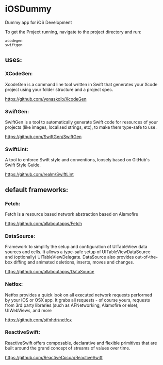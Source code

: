 # iOSDummy

Dummy app for iOS Development

To get the Project running, navigate to the project directory and run:
```
xcodegen
swiftgen
```

## uses:

### XCodeGen:
XcodeGen is a command line tool written in Swift that generates your Xcode project using your folder structure and a project spec.

https://github.com/yonaskolb/XcodeGen

### SwiftGen:
SwiftGen is a tool to automatically generate Swift code for resources of your projects (like images, localised strings, etc), to make them type-safe to use.

https://github.com/SwiftGen/SwiftGen

### SwiftLint:
A tool to enforce Swift style and conventions, loosely based on GitHub's Swift Style Guide.

https://github.com/realm/SwiftLint

## default frameworks:

### Fetch:
Fetch is a resource based network abstraction based on Alamofire

https://github.com/allaboutapps/Fetch

### DataSource: 
Framework to simplify the setup and configuration of UITableView data sources and cells. It allows a type-safe setup of UITableViewDataSource and (optionally) UITableViewDelegate. DataSource also provides out-of-the-box diffing and animated deletions, inserts, moves and changes.

https://github.com/allaboutapps/DataSource

### Netfox:
Netfox provides a quick look on all executed network requests performed by your iOS or OSX app. It grabs all requests - of course yours, requests from 3rd party libraries (such as AFNetworking, Alamofire or else), UIWebViews, and more

https://github.com/stfnhdr/netfox

### ReactiveSwift:
ReactiveSwift offers composable, declarative and flexible primitives that are built around the grand concept of streams of values over time.

https://github.com/ReactiveCocoa/ReactiveSwift
